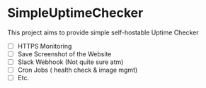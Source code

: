 # SimpleUptimeChecker
This project aims to provide simple self-hostable Uptime Checker
- [ ] HTTPS Monitoring
- [ ] Save Screenshot of the Website
- [ ] Slack Webhook (Not quite sure atm)
- [ ] Cron Jobs ( health check & image mgmt)
- [ ] Etc. 

